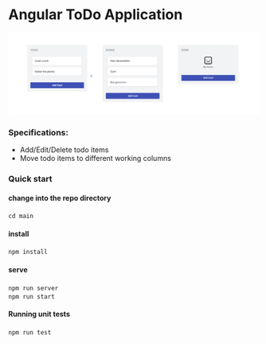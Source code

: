 # Angular ToDo Application

![Demo](Demo.gif)

###  Specifications:
* Add/Edit/Delete todo items
* Move todo items to different working columns

### Quick start

#### change into the repo directory
`cd main`

#### install
`npm install`

#### serve
`npm run server`                   
`npm run start`

#### Running unit tests
`npm run test`
